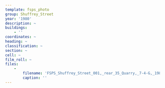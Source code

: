 ```yaml
---
template: fsps_photo
group: Shuffrey_Street
year: '1980'
description: ~
buildings:
    - ''
coordinates: ~
heading: ~
classification: ~
section: ~
cell: ~
film_roll: ~
files:
    -
        filename: 'FSPS_Shuffrey_Street_001,_rear_35_Quarry,_7-4-G,_1980.png'
        caption: ''
---
```

